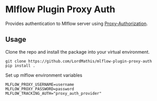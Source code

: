 # Mlflow Plugin Proxy Auth

Provides authentication to Mlflow server using [Proxy-Authorization](https://developer.mozilla.org/en-US/docs/Web/HTTP/Headers/Proxy-Authorization).

## Usage

Clone the repo and install the package into your virtual environment.

```
git clone https://github.com/LordMathis/mlflow-plugin-proxy-auth
pip install .
```

Set up mlflow environment variables

```env
MLFLOW_PROXY_USERNAME=username
MLFLOW_PROXY_PASSWORD=password
MLFLOW_TRACKING_AUTH="proxy_auth_provider"
```

